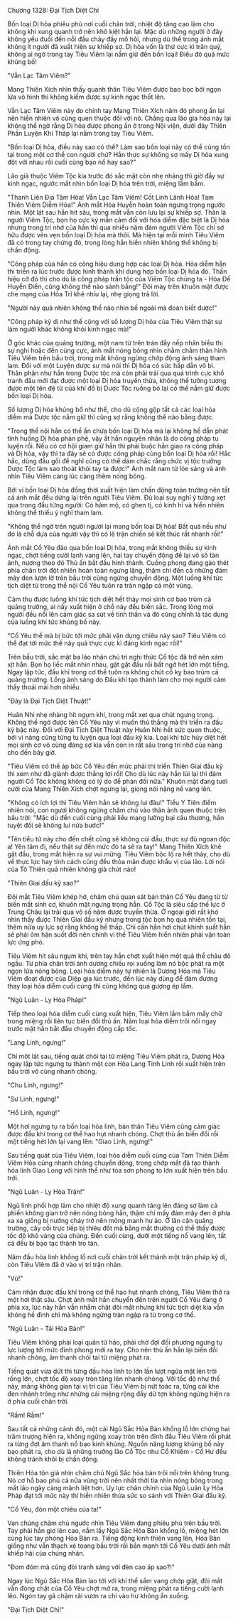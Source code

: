 




Chương 1328: Đại Tịch Diệt Chỉ


Bốn loại Dị hỏa phiêu phù nơi cuối chân trời, nhiệt độ tăng cao làm cho không khí xung quanh trở nên khô kiệt hẳn lại. Mặc dù những người ở đây không yếu đuối đến nỗi đầu chảy đầy mồ hôi, nhưng dù thế trong ánh mắt không ít người đã xuất hiện sự khiếp sợ. Dị hỏa vốn là thứ cực kì trân quý, không ai ngờ trong tay Tiêu Viêm lại nắm giữ đến bốn loại! Điều đó quá mức khủng bố!

"Vẫn Lạc Tâm Viêm?"

Mang Thiên Xích nhìn thấy quanh thân Tiêu Viêm được bao bọc bởi ngọn lửa vô hình thì không kiềm được sự kinh ngạc thốt lên.

Vẫn Lạc Tâm Viêm này do chính tay Mang Thiên Xích năm đó phong ấn lại nên hiển nhiên vô cùng quen thuộc đối với nó. Chẳng qua lão gia hỏa này lại không thể ngờ rằng Dị hỏa được phong ấn ở trong Nội viện, dưới đáy Thiên Phần Luyện Khí Tháp lại nằm trong tay Tiêu Viêm.

"Bốn loại Dị hỏa, điều này sao có thể? Làm sao bốn loại này có thể cùng tồn tại trong một cơ thể con người chứ? Hắn thực sự không sợ mấy Dị hỏa xung đột với nhau rồi cuối cùng bạo nổ hay sao?"

Lão giả thuộc Viêm Tộc kia trước đó sắc mặt còn nhẹ nhàng thì giờ đầy sự kinh ngạc, ngước mắt nhìn bốn loại Dị hỏa trên trời, miệng lẩm bẩm.

"Thanh Liên Địa Tâm Hỏa! Vẫn Lạc Tâm Viêm! Cốt Linh Lãnh Hỏa! Tam Thiên Viêm Diễm Hỏa!" Ánh mắt Hỏa Huyễn hoàn toàn ngưng trọng ngước nhìn. Một lát sau hắn hít sâu, trong mắt vẫn còn lưu lại sự khiếp sợ. Thân là người Viêm Tộc, bọn họ cực kỳ mẫn cảm đối với hỏa diễm đặc biệt là Dị hỏa nhưng trong trí nhớ của hắn thì qua nhiều năm đám người Viêm Tộc chỉ sở hữu được vẻn vẹn bốn loại Dị hỏa mà thôi. Mà hiện tại mỗi mình Tiêu Viêm đã có trong tay chừng đó, trong lòng hắn hiển nhiên không thể không bị chấn động.

"Công pháp của hắn có công hiệu dung hợp các loại Dị hỏa. Hỏa diễm hắn thi triển ra lúc trước được hình thành khi dung hợp bốn loại Dị hỏa đó. Thần hiệu cỡ đó thì cho dù là công pháp trấn tộc của Viêm Tộc chúng ta - Hỏa Đế Huyền Điển, cũng không thể nào sánh bằng!" Đôi mày trên khuôn mặt được che mạng của Hỏa Trĩ khẽ nhíu lại, nhẹ giọng trả lời.

"Người này quả nhiên không thể nào nhìn bề ngoài mà đoán biết được!"

"Công pháp kỳ dị như thế cộng với số lượng Dị hỏa của Tiêu Viêm thật sự làm người khác không khỏi kinh ngạc mà!"

Ở góc khác của quảng trường, một nam tử trên trán đầy nếp nhăn biểu thị sự nghi hoặc đến cùng cực, ánh mắt nóng bỏng nhìn chằm chằm thân hình Tiêu Viêm trên bầu trời, trong mắt không ngừng chớp động ánh sáng tham lam. Đối với một Luyện dược sư mà nói thì Dị hỏa có sức hấp dẫn vô bì. Thân phận như hắn trong Dược tộc mà còn phải trải qua quá trình cực khổ tranh đấu mới đạt được một loại Dị hỏa truyền thừa, không thể tưởng tượng được một tên đệ tử của khí đồ bị Dược Tộc ruồng bỏ lại có thể nắm giữ được bốn loại Dị hỏa.

Số lượng Dị hỏa khủng bố như thế, cho dù cộng gộp tất cả các loại hỏa diễm mà Dược tộc nắm giữ thì cũng sợ rằng không thể nào bằng được.

"Trong thể nội hắn có thể ẩn chứa bốn loại Dị hỏa mà lại không hề dẫn phát tình huống Dị hỏa phản phệ, vậy ắt hẳn nguyên nhân là do công pháp tu luyện rồi. Nếu có cơ hội giam giữ hắn thì phải buộc hắn giao ra công pháp và Dị hỏa, vậy thì ta đây sẽ có được công pháp cùng bốn loại Dị hỏa rồi! Hắc hắc, dùng đầu gối để nghĩ cũng có thể dám chắc rằng chức vị tộc trưởng Dược Tộc làm sao thoát khỏi tay ta được!" Ánh mắt nam tử lóe sáng và ánh nhìn Tiêu Viêm càng lúc càng thêm nóng bỏng.

Bởi vì bốn loại Dị hỏa đồng thời xuất hiện làm chấn động toàn trường nên tất cả ánh mắt đều dừng lại trên người Tiêu Viêm. Đủ loại suy nghĩ ý tưởng xẹt qua trong đầu từng người: Có hâm mộ, có ghen tị, có kinh hỉ và hiển nhiên không thể thiếu ý nghĩ tham lam.

"Không thể ngờ trên người ngươi lại mang bốn loại Dị hỏa! Bất quá nếu như đó là chỗ dựa của ngươi vậy thì có lẽ trận chiến sẽ kết thúc rất nhanh rồi!"

Ánh mắt Cổ Yêu đảo qua bốn loại Dị hỏa, trong mắt không thiếu sự kinh ngạc, chợt tiếng cười lạnh vang lên, hai tay chuyển động để lại vô số tàn ảnh, nương theo đó Thủ ấn bắt đầu hình thành. Cuồng phong đang gào thét phía chân trời đột nhiên hoàn toàn ngưng lặng, thậm chí đến cả những đám mây đen lượn lờ trên bầu trời cũng ngừng chuyển động. Một luồng khí tức tịch diệt từ trong thể nội Cổ Yêu tuôn ra tràn ngập cả một vùng.

Cảm thụ được luồng khí tức tịch diệt hết thảy mọi sinh cơ bao trùm cả quảng trường, ai nấy xuất hiện ở chỗ này đều biến sắc. Trong lòng mọi người đều nổi lên cảm giác sa sút về tinh thần và đó cũng chính là tác dụng của luồng khí tức khủng bố này.

"Cổ Yêu thế mà bị bức tới mức phải vận dụng chiêu này sao? Tiêu Viêm có thể đạt tới mức thế này quả thực cực kì đáng kinh ngạc rồi!"

Trên bầu trời, sắc mặt ba lão nhân chủ trì nghi thức Cổ tộc đã trở nên xám xịt hẳn. Bọn họ liếc mắt nhìn nhau, gật gật đầu rồi bất ngờ hét lớn một tiếng. Ngay lập tức, đấu khí trong cơ thể tuôn ra không chút cố kỵ bao trùm cả quảng trường. Lồng ánh sáng do Đấu khí tạo thành làm cho mọi người cảm thấy thoải mái hơn nhiều.

"Đây là Đại Tịch Diệt Thuật!"

Huân Nhi nhẹ nhàng hít ngụm khí, trong mắt xẹt qua chút ngưng trọng. Không thể ngờ được tên Cổ Yêu này vì muốn thủ thắng mà thi triển ra đấu kỹ bậc này. Đối với Đại Tịch Diệt Thuật này Huân Nhi hết sức quen thuộc, bởi vì nàng cũng từng tu luyện qua loại đấu kỹ kia. Loại khí tức hủy diệt hết mọi sinh cơ vô cùng đáng sợ kia vẫn còn in rất sâu trong trí nhớ của nàng cho đến bây giờ.

"Tiêu Viêm có thế áp bức Cổ Yêu đến mức phải thi triển Thiên Giai đấu kỹ thì xem như đã giành được thắng lợi rồi! Cho dù lúc này hắn lùi lại thì đám người Cổ Tộc không không có lý do để phản đối nữa." Khuôn mặt đang tươi cười của Mang Thiên Xích chợt ngưng lại, giọng nói nặng nề vang lên.

"Không có ích lợi thì Tiêu Viêm hắn sẽ không lui đâu!" Tiểu Y Tiên điềm nhiên nói, con ngươi không ngừng chăm chú vào thân ảnh quen thuộc trên bầu trời: "Mặc dù đến cuối cùng phải liều mạng lưỡng bại câu thương, hắn tuyệt đối sẽ không lui nửa bước!"

"Tên tiểu tử này cho đến chết cũng sẽ không cúi đầu, thực sự đủ ngoan độc a! Yên tâm đi, nếu thật sự đến mức đó ta sẽ ra tay!" Mang Thiên Xích khẽ gật đầu, trong mắt hiện ra sự vui mừng. Tiêu Viêm bộc lộ ra hết thảy, cho dù về thực lực hay tính cách cũng đều thỏa mãn được khẩu vị của lão. Lời nói của Tô Thiên quả nhiên không giả chút nào!

"Thiên Giai đấu kỹ sao?"

Đôi mắt Tiêu Viêm khép hờ, chăm chú quan sát bản thân Cổ Yêu đang từ từ biến mất sinh cơ, khuôn mặt ngưng trọng hẳn. Cổ Tộc là siêu cấp thế lực ở Trung Châu lại trải qua vô số năm được truyền thừa. Ở ngoại giới rất khó nhìn thấy được Thiên Giai đấu kỹ nhưng trong tộc bọn họ quả nhiên tồn tại, thêm nữa uy lực sợ rằng không hề thấp. Chỉ cần hắn hơi chút khinh suất hẳn sẽ phải ôm hận suốt đời nên chính vì thế Tiêu Viêm hiển nhiên phải vận toàn lực ứng phó.

Tiêu Viêm hít sâu ngụm khí, trên tay hắn chợt xuất hiện một quả thể châu đỏ ngầu. Từ phía chân trời ánh dương chiếu rọi xuống làm nó bộc phát ra một ngọn lửa nóng bỏng. Loại hỏa diễm này tự nhiên là Dương Hỏa mà Tiêu Viêm đoạt được của Diệp gia lúc trước, đến lúc này dùng để đảm đương thay loại hỏa diễm cuối cùng thì cũng không quá gượng ép lắm.

"Ngũ Luân - Ly Hỏa Pháp!"

Tiếp theo loại hỏa diễm cuối cùng xuất hiện, Tiêu Viêm lầm bầm mấy chữ trong miệng rồi liên tục biến đổi thủ ấn. Năm loại hỏa diễm trôi nổi ngay trước mặt hắn bắt đầu chuyển động cấp tốc.

"Lang Linh, ngưng!"

Chỉ một lát sau, tiếng quát chói tai từ miệng Tiêu Viêm phát ra, Dương Hỏa ngay lập tức ngưng tụ thành một con Hỏa Lang Tinh Linh rồi xuất hiện trên bầu trời vô cùng nhanh chóng.

"Chu Linh, ngưng!"

"Sư Linh, ngưng!"

"Hổ Linh, ngưng!"

Một hơi ngưng tụ ra bốn loại hỏa linh, bản thân Tiêu Viêm cũng cảm giác được đấu khí trong cơ thể hao hụt nhanh chóng. Chợt thủ ấn biến đổi rồi một tiếng hét lớn lại vang lên: "Giao Linh, ngưng!"

Sau tiếng quát của Tiêu Viêm, loại hỏa diễm cuối cùng của Tam Thiên Diễm Viêm Hỏa cũng nhanh chóng chuyển động, trong chớp mắt đã tạo thành hỏa linh Giao Long với hình thể như tòa sơn phong to lớn xuất hiện trên bầu trời.

"Ngũ Luân - Ly Hỏa Trận!"

Ngũ linh phối hợp làm cho nhiệt độ xung quanh tăng lên đáng sợ làm cả phiến không gian trở nên nóng bỏng hẳn, thậm chí mấy đám mây đen ở phía xa xa giống bị nướng cháy trở nên mỏng manh hư ảo. Ở lân cận quảng trường, cây cối trực tiếp bị thiêu đốt mà bằng mắt thường có thể thấy được tốc độ khô vàng của chúng. Đến cuối cùng, dưới một tiếng nổ vang lên, tất cả đều bị bạo tạc thành tro tàn.

Năm đầu hỏa linh khổng lồ nơi cuối chân trời kết thành một trận pháp kỳ dị, còn Tiêu VIêm đã ở vào vị trí trận nhãn.

"Vù!"

Cảm nhận được đấu khí trong cơ thể hao hụt nhanh chóng, Tiêu Viêm thở ra một hơi thật sâu. Chợt ánh mắt hắn chuyển đến trên người Cổ Yêu đang ở phía xa, lúc này hắn vẫn nhắm chặt đôi mắt nhưng khí tức tịch diệt kia vẫn không hề đình chỉ mà không ngừng tràn ngập ra từ trong cơ thể.

"Ngũ Luân - Tái Hỏa Bàn!"

Tiêu Viêm không phải loại quân tử hão, phải chờ đợi đối phương ngưng tụ lực lượng tới mức đỉnh phong mới ra tay. Cho nên thủ ấn hắn lại biến đổi nhanh chóng, âm thanh chói tai từ miệng phát ra.

Tiếng quát vừa dứt thì từng đầu hỏa linh to lớn lần lượt ngửa mặt lên trời rống lớn, chợt tốc độ xoay tròn tăng lên nhanh chóng. Với tốc độ như thế này, mảng không gian tại vị trí của Tiêu Viêm bị nứt toác ra, từng cái khe đen nhánh trông như những cái miệng rộng đầy dữ tợn không ngừng hiện ra ở phía cuối chân trời.

"Rầm! Rầm!"

Sau tất cả những cảnh đó, một cái Ngũ Sắc Hỏa Bàn khổng lồ lớn chừng hai trăm trượng hiện ra, không ngừng xoay tròn trên đỉnh đầu Tiêu Viêm rồi phát ra từng đợt âm thanh nổ bạo kinh khủng. Nguồn năng lượng khủng bố này bạo phát ra, cho dù là những trưởng lão Cổ Tộc như Cổ Khiêm - Cổ Hư đều không tránh khỏi bị chấn động.

Thiên Hỏa tôn giả nhìn chăm chú Ngũ Sắc hỏa bàn trôi nổi trên không trung. Nó cơ hồ bao phủ cả nửa vùng trời nên nhất thời tia nhìn nóng bỏng trong mắt lão ngày càng mãnh liệt hơn. Uy lực chân chính của Ngũ Luân Ly Hỏa Pháp đạt tới mức này thì hiển nhiên thừa sức so sánh với Thiên Giai đấu kỹ.

"Cổ Yêu, đón một chiêu của ta!"

Vạn chúng chăm chú ngước nhìn Tiêu Viêm đang phiêu phù trên bầu trời. Tay phải hắn giơ lên cao, nắm lấy Ngũ Sắc Hỏa Bàn khổng lồ, miệng hét lớn cùng lúc tay phóng Hỏa Bàn ra. Tiếng động kinh thiên vang lên, Hỏa Bàn giống như vẫn thạch xé toang bầu trời rồi bắn mạnh tới Cổ Yêu dưới ánh mắt khiếp hãi của chúng nhân.

"Đom đóm mà cũng đòi tranh sáng với đèn cao áp sao?!"

Ngay lúc Ngũ Sắc Hỏa Bàn lao tới với khí thế sấm vang chớp giật, đôi mắt vẫn đóng chặt của Cổ Yêu chợt mở ra, trong miệng phát ra tiếng cười lạnh lẽo. Ngón tay gã chậm rãi vươn ra chỉ vào hư không ấn xuống.

"Đại Tịch Diệt Chỉ!"




